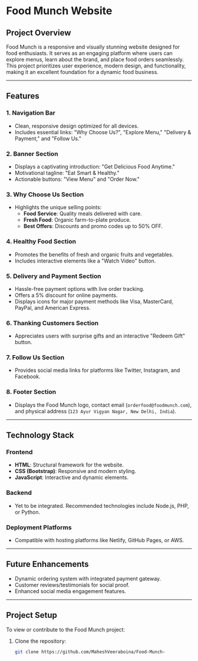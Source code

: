 # Food Munch Website

## Project Overview

Food Munch is a responsive and visually stunning website designed for food enthusiasts. It serves as an engaging platform where users can explore menus, learn about the brand, and place food orders seamlessly. This project prioritizes user experience, modern design, and functionality, making it an excellent foundation for a dynamic food business.

---

## Features

### 1. Navigation Bar
- Clean, responsive design optimized for all devices.
- Includes essential links: "Why Choose Us?", "Explore Menu," "Delivery & Payment," and "Follow Us."

### 2. Banner Section
- Displays a captivating introduction: "Get Delicious Food Anytime."
- Motivational tagline: "Eat Smart & Healthy."
- Actionable buttons: "View Menu" and "Order Now."

### 3. Why Choose Us Section
- Highlights the unique selling points:
  - **Food Service**: Quality meals delivered with care.
  - **Fresh Food**: Organic farm-to-plate produce.
  - **Best Offers**: Discounts and promo codes up to 50% OFF.

### 4. Healthy Food Section
- Promotes the benefits of fresh and organic fruits and vegetables.
- Includes interactive elements like a "Watch Video" button.

### 5. Delivery and Payment Section
- Hassle-free payment options with live order tracking.
- Offers a 5% discount for online payments.
- Displays icons for major payment methods like Visa, MasterCard, PayPal, and American Express.

### 6. Thanking Customers Section
- Appreciates users with surprise gifts and an interactive "Redeem Gift" button.

### 7. Follow Us Section
- Provides social media links for platforms like Twitter, Instagram, and Facebook.

### 8. Footer Section
- Displays the Food Munch logo, contact email (`orderfood@foodmunch.com`), and physical address (`123 Ayur Vigyan Nagar, New Delhi, India`).

---

## Technology Stack

### Frontend
- **HTML**: Structural framework for the website.
- **CSS (Bootstrap)**: Responsive and modern styling.
- **JavaScript**: Interactive and dynamic elements.

### Backend
- Yet to be integrated. Recommended technologies include Node.js, PHP, or Python.

### Deployment Platforms
- Compatible with hosting platforms like Netlify, GitHub Pages, or AWS.

---

## Future Enhancements
- Dynamic ordering system with integrated payment gateway.
- Customer reviews/testimonials for social proof.
- Enhanced social media engagement features.

---

## Project Setup
To view or contribute to the Food Munch project:

1. Clone the repository:
   ```bash
   git clone https://github.com/MaheshVeeraboina/Food-Munch-
